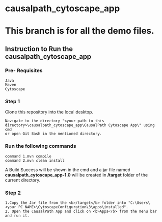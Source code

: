 # causalpath_cytoscape_app
# This branch is for all the demo files.
## Instruction to Run the causalpath_cytoscape_app
### Pre- Requisites
```
Java
Maven
Cytoscape
```
### Step 1 
Clone this repository into the local desktop.
```
Navigate to the directory "<your path to this directory>\causalpath_cytoscape_app\CausalPath Cytoscape App\" using cmd 
or open Git Bash in the mentioned directory.
```
### Run the following commands
```
command 1.mvn compile
command 2.mvn clean install
```
A Build Success will be shown in the cmd and a jar file named <b>causalpath_cytoscape_app-1.0</b> will be created in <b>/target</b> folder of the current directory.
### Step 2
```
1.Copy the Jar file from the <b>/target</b> folder into "C:\Users\<your PC_NAME>\CytoscapeConfiguration\3\apps\installed".
2. Open the CausalPath App and click on <b>Apps</b> from the menu bar and run it. 
```


